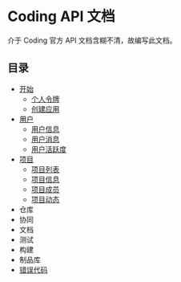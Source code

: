 # Coding API 文档

介于 Coding 官方 API 文档含糊不清，故编写此文档。

## 目录

* [开始](begin/readme.md)
    * [个人令牌](begin/access_token.md)
    * [创建应用](begin/app_token.md)
* [用户](user/readme.md)
    * [用户信息](user/info.md)
    * [用户消息](user/notice.md)
    * [用户活跃度](user/active.md)
* [项目](project/readme.md)
    * [项目列表](project/list.md)
    * [项目信息](project/info.md)
    * [项目成员](project/member.md)
    * [项目动态](project/active.md)
* 仓库
* 协同
* 文档
* 测试
* 构建
* 制品库
* [错误代码](error.md)